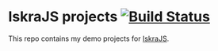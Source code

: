 # IskraJS projects [![Build Status](https://travis-ci.org/pryazhnikov/iskrajs-projects.svg?branch=master)](https://travis-ci.org/pryazhnikov/iskrajs-projects)
This repo contains my demo projects for [IskraJS](http://amperka.ru/product/iskra-js).
